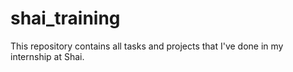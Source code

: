 # shai_training
This repository contains all tasks and projects that I've done in my internship at Shai.
